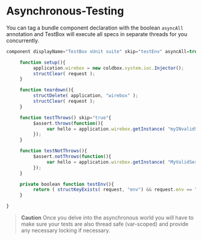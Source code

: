 # Asynchronous-Testing

You can tag a bundle component declaration with the boolean `asyncAll` annotation and TestBox will execute all specs in separate threads for you concurrently.

```javascript
component displayName="TestBox xUnit suite" skip="testEnv" asyncAll=true{

     function setup(){
          application.wirebox = new coldbox.system.ioc.Injector();
          structClear( request );
     }

     function teardown(){
          structDelete( application, "wirebox" );
          structClear( request );
     }

     function testThrows() skip="true"{
          $assert.throws(function(){
               var hello = application.wirebox.getInstance( "myINvalidService" ).run();
          });
     }

     function testNotThrows(){
          $assert.notThrows(function(){
               var hello = application.wirebox.getInstance( "MyValidService" ).run();;
          });
     }

     private boolean function testEnv(){
          return ( structKeyExists( request, "env") && request.env == "stg" ? true : false );
     }

}
```

> **Caution** Once you delve into the asynchronous world you will have to make sure your tests are also thread safe (var-scoped) and provide any necessary locking if necessary.

